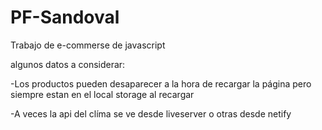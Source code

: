 # PF-Sandoval

Trabajo de e-commerse de javascript

algunos datos a considerar:

-Los productos pueden desaparecer a la hora de recargar la página pero siempre estan en el local storage al recargar

-A veces la api del clíma se ve desde liveserver o otras desde netify